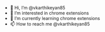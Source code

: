 - 👋 Hi, I’m @vkarthikeyan85
- 👀 I’m interested in chrome extensions
- 🌱 I’m currently learning chrome extensions
- 📫 How to reach me @vkarthikeyan85

<!---
vkarthikeyan85/vkarthikeyan85 is a ✨ special ✨ repository because its `README.md` (this file) appears on your GitHub profile.
You can click the Preview link to take a look at your changes.
--->
